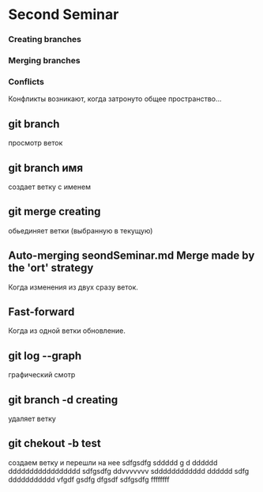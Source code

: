 # Second Seminar
### Creating branches
### Merging branches
### Conflicts
Конфликты возникают, когда затронуто общее пространство...


## git branch
просмотр веток
## git branch имя
создает ветку с именем
## git merge creating
обьединяет ветки (выбранную в текущую)
## Auto-merging seondSeminar.md Merge made by the 'ort' strategy
Когда изменения из двух сразу веток. 
## Fast-forward
Когда из одной ветки обновление.
## git log --graph
графический смотр
## git branch -d creating
удаляет ветку
## git chekout -b test
создаем ветку и перешли на нее
sdfgsdfg
sddddd
g
d
dddddd
ddddddddddddddddd
sdfgsdfg
ddvvvvvvv
sdddddddddddd
dddddd
sdfg
ddddddddddd
vfgdf
gsdfg
dfgsdf
sdfgsdfg
ffffffff